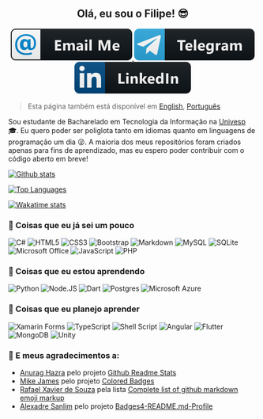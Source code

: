 <h2 align=center>Olá, eu sou o Filipe! 😎</h2>

<p align=center>
 <a href="mailto:filimor@posteo.net">
  <img src="https://github.com/MikeCodesDotNET/ColoredBadges/blob/master/svg/social/email_me.svg" alt="E-mail">
 </a><a href="https://t.me/filimor">
  <img src="https://github.com/MikeCodesDotNET/ColoredBadges/blob/master/svg/social/telegram.svg" alt="Telegram">
 </a> <a href="https://www.linkedin.com/in/filimor">
  <img src="https://github.com/MikeCodesDotNET/ColoredBadges/blob/master/svg/social/linkedin.svg" alt="Linkedin">
 </a>
</p>

> Esta página também está disponível em [English](https://github.com/filimor/filimor/blob/main/README.md), [Português](https://github.com/filimor/filimor/blob/main/README.pt-BR.md)

Sou estudante de Bacharelado em Tecnologia da Informação na [Univesp](https://github.com/univesp) 🎓. Eu quero poder ser poliglota tanto em idiomas quanto em linguagens de programação um dia 😜. A maioria dos meus repositórios foram criados apenas para fins de aprendizado, mas eu espero poder contribuir com o código aberto em breve!

[![Github stats](https://github-readme-stats.vercel.app/api?username=filimor&count_private=true&show_icons=true&include_all_commits=true&custom_title=O%20que%20eu%20fiz)](https://github.com/anuraghazra/github-readme-stats)

[![Top Languages](https://github-readme-stats.vercel.app/api/top-langs/?username=filimor&langs_count=10&layout=compact&custom_title=Sobre%20o%20que%20eu%20fiz)](https://github.com/anuraghazra/github-readme-stats)

[![Wakatime stats](https://github-readme-stats.vercel.app/api/wakatime?username=filimor&custom_title=Quanto%20eu%20tenho%20feito)](https://github.com/anuraghazra/github-readme-stats)

### 📗 Coisas que eu já sei um pouco

![C#](https://img.shields.io/badge/c%23%20-%23239120.svg?&style=for-the-badge&logo=c-sharp&logoColor=white) ![HTML5](https://img.shields.io/badge/html5%20-%23E34F26.svg?&style=for-the-badge&logo=html5&logoColor=white) ![CSS3](https://img.shields.io/badge/css3%20-%231572B6.svg?&style=for-the-badge&logo=css3&logoColor=white) ![Bootstrap](https://img.shields.io/badge/bootstrap%20-%23563D7C.svg?&style=for-the-badge&logo=bootstrap&logoColor=white) ![Markdown](https://img.shields.io/badge/markdown-%23000000.svg?&style=for-the-badge&logo=markdown&logoColor=white) ![MySQL](https://img.shields.io/badge/mysql-%2300f.svg?&style=for-the-badge&logo=mysql&logoColor=white) ![SQLite](https://img.shields.io/badge/sqlite-%2307405e.svg?&style=for-the-badge&logo=sqlite&logoColor=white) ![Microsoft Office](https://img.shields.io/badge/Microsoft%20Office-D83B01?logo=microsoft-office&logoColor=white&style=for-the-badge) ![JavaScript](https://img.shields.io/badge/javascript%20-%23323330.svg?&style=for-the-badge&logo=javascript&logoColor=%23F7DF1E) ![PHP](https://img.shields.io/badge/php-%23777BB4.svg?&style=for-the-badge&logo=php&logoColor=white)

### 📙 Coisas que eu estou aprendendo

![Python](https://img.shields.io/badge/python%20-%2314354C.svg?&style=for-the-badge&logo=python&logoColor=white) ![Node.JS](https://img.shields.io/badge/node.js%20-%2343853D.svg?&style=for-the-badge&logo=node.js&logoColor=white) ![Dart](https://img.shields.io/badge/dart-%230175C2.svg?&style=for-the-badge&logo=dart&logoColor=white) ![Postgres](https://img.shields.io/badge/postgres-%23316192.svg?&style=for-the-badge&logo=postgresql&logoColor=white) ![Microsoft Azure](https://img.shields.io/badge/Microsoft%20Azure-0089D6?logo=microsoft-azure&logoColor=white&style=for-the-badge) 

### 📕 Coisas que eu planejo aprender

![Xamarin Forms](https://img.shields.io/badge/xamarin%20forms-%233498DB.svg?&style=flat-square&logo=xamarin&logoColor=white) ![TypeScript](https://img.shields.io/badge/typescript%20-%23007ACC.svg?&style=for-the-badge&logo=typescript&logoColor=white) ![Shell Script](https://img.shields.io/badge/shell_script%20-%23121011.svg?&style=for-the-badge&logo=gnu-bash&logoColor=white) ![Angular](https://img.shields.io/badge/angular%20-%23DD0031.svg?&style=for-the-badge&logo=angular&logoColor=white) ![Flutter](https://img.shields.io/badge/Flutter%20-%2302569B.svg?&style=for-the-badge&logo=Flutter&logoColor=white) ![MongoDB](https://img.shields.io/badge/MongoDB-%234ea94b.svg?&style=for-the-badge&logo=mongodb&logoColor=white) ![Unity](https://img.shields.io/badge/unity%20-%23100000.svg?&style=for-the-badge&logo=unity&logoColor=white)

### 🙏 E meus agradecimentos a:

- [Anurag Hazra](https://github.com/anuraghazra) pelo projeto [Github Readme Stats](https://github.com/anuraghazra/github-readme-stats)
- [Mike James](https://github.com/MikeCodesDotNET) pelo projeto [Colored Badges](https://github.com/MikeCodesDotNET/ColoredBadges)
- [Rafael Xavier de Souza](https://github.com/rxaviers) pela lista [Complete list of github markdown emoji markup](https://gist.github.com/rxaviers/7360908)
- [Alexadre Sanlim](https://github.com/alexandresanlim) pelo projeto [Badges4-README.md-Profile](https://github.com/alexandresanlim/Badges4-README.md-Profile)
